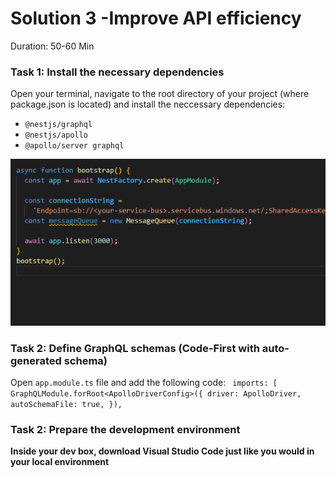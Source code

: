 # Solution 3 -Improve API efficiency

Duration: 50-60 Min

### Task 1: Install the necessary dependencies

Open your terminal, navigate to the root directory of your project (where package.json is located) and install the neccessary dependencies:

 - `@nestjs/graphql`
 - `@nestjs/apollo` 
 - `@apollo/server graphql`

![image](../images/solution4/img1.png)


### Task 2: Define GraphQL schemas (Code-First with auto-generated schema)

Open `app.module.ts` file and add the following code: ` 
    imports: [
    GraphQLModule.forRoot<ApolloDriverConfig>({
      driver: ApolloDriver,
      autoSchemaFile: true,
    }), `



### Task 2: Prepare the development environment

**Inside your dev box, download Visual Studio Code just like you would in your local environment**

